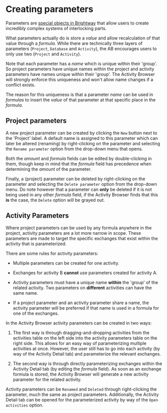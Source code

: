 # Creating parameters

Parameters are [special objects in Brightway](https://2.docs.brightway.dev/intro.html#parameterized-datasets)
that allow users to create incredibly complex systems of interlocking parts.

What parameters actually do is store a _value_ and allow recalculation of that
value through a _formula_. While there are technically three layers of
parameters (`Project`, `Database` and `Activity`), the AB encourages users to
only use two (`Project` and `Activity`).

Note that each parameter has a _name_ which is unique  within their 'group'.
So project parameters have unique names within the project and activity
parameters have names unique within their 'group'. The Activity Browser will
strongly enforce this uniqueness and won't allow name changes if a conflict
exists.

The reason for this uniqueness is that a parameter _name_ can be used in
_formulas_ to insert the _value_ of that parameter at that specific place
in the _formula_.

## Project parameters

A new project parameter can be created by clicking the `New` button next
to the 'Project' label. A default name is assigned to this parameter which
can later be altered (renaming) by right-clicking on the parameter and
selecting the `Rename parameter` option from the drop-down menu that opens.

Both the _amount_ and _formula_ fields can be edited by double-clicking
in them, though keep in mind that the _formula_ field has precedence when
determining the _amount_ of the parameter.

Finally, a (project) parameter can be deleted by right-clicking on the
parameter and selecting the `Delete parameter` option from the drop-down
menu. Do note however that a parameter can __only__ be deleted if it is
not being used in any other _formula_ field, if the Activity Browser finds
that this __is__ the case, the `Delete` option will be grayed out.

## Activity Parameters

Where project parameters can be used by any formula anywhere in the project,
activity parameters are a lot more narrow in scope. These parameters are made
to target the specific exchanges that exist within the activity that is
parameterized.

There are some rules for activity parameters:

* Multiple parameters can be created for one activity.

* Exchanges for activity B __cannot__ use parameters created for activity A.

* Activity parameters must have a unique name __within__ the 'group' of the
  related activity. Two parameters on __different__ activities can have the
  same name.

* If a project parameter and an activity parameter share a name, the activity
  parameter will be preferred if that name is used in a formula for one of the
  exchanges.

In the Activity Browser activity parameters can be created in two ways:

1. The first way is through dragging-and-dropping activities from the activities
  table on the left side into the activity parameters table on the right side.
  This allows for an easy way of parameterizing multiple activities at once.
  However, the user still has to go into each activity (by way of the Activity
  Detail tab) and parameterize the relevant exchanges.

2. The second way is through directly parameterizing exchanges within the Activity
  Detail tab (by editing the _formula_ field). As soon as an exchange formula is
  stored, the Activity Browser will generate a new activity parameter for the 
  related activity.

Activity parameters can be `Renamed` and `Deleted` through right-clicking the
parameter, much the same as project parameters. Additionally, the Activity
Detail tab can be opened for the parameterized activity by way of the
`Open activities` option.

